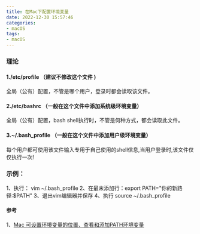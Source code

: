 ```yaml
---
title: 在Mac下配置环境变量
date: 2022-12-30 15:57:46
categories:
- macOS
tags:
- macOS
---
```


### 理论
#### 1./etc/profile   （建议不修改这个文件 )
全局（公有）配置，不管是哪个用户，登录时都会读取该文件。
#### 2./etc/bashrc    （一般在这个文件中添加系统级环境变量）
全局（公有）配置，bash shell执行时，不管是何种方式，都会读取此文件。
#### 3.~/.bash_profile  （一般在这个文件中添加用户级环境变量）
每个用户都可使用该文件输入专用于自己使用的shell信息,当用户登录时,该文件仅仅执行一次!



### 示例：
1、执行： vim ~/.bash_profile 
2、在最末添加行：export PATH="你的新路径:$PATH"
3、退出vim编辑器并保存
4、执行 source ~/.bash_profile

#### 参考
1、[Mac 可设置环境变量的位置、查看和添加PATH环境变量](https://www.jianshu.com/p/2b5305fd2640)